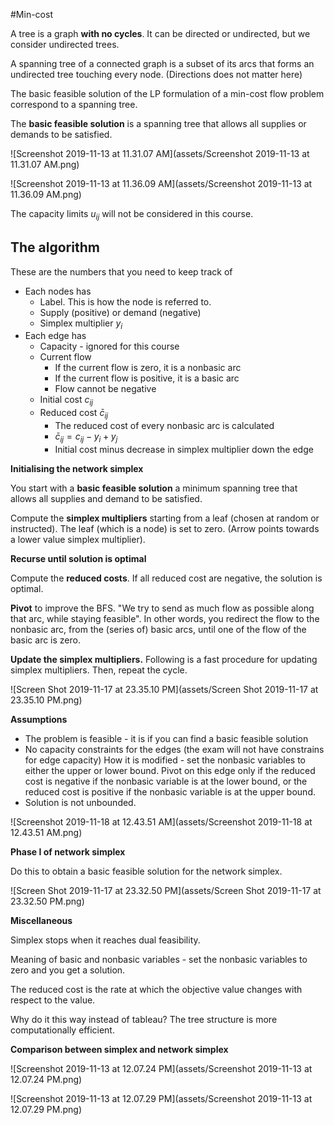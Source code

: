 #Min-cost

A tree is a graph **with no cycles**. It can be directed or undirected, but we consider undirected trees.

A spanning tree of a connected graph is a subset of its arcs that forms an undirected tree touching every node. (Directions does not matter here)

The basic feasible solution of the LP formulation of a min-cost flow problem correspond to a spanning tree.

The **basic feasible solution** is a spanning tree that allows all supplies or demands to be satisfied.

![Screenshot 2019-11-13 at 11.31.07 AM](assets/Screenshot 2019-11-13 at 11.31.07 AM.png)



![Screenshot 2019-11-13 at 11.36.09 AM](assets/Screenshot 2019-11-13 at 11.36.09 AM.png)

The capacity limits $u_{ij}$ will not be considered in this course.



## The algorithm

These are the numbers that you need to keep track of

- Each nodes has
  - Label. This is how the node is referred to.
  - Supply (positive) or demand (negative)
  - Simplex multiplier $y_i$
- Each edge has
  - Capacity - ignored for this course
  - Current flow
    - If the current flow is zero, it is a nonbasic arc
    - If the current flow is positive, it is a basic arc
    - Flow cannot be negative
  - Initial cost $c_{ij}$
  - Reduced cost $\bar{c}_{ij}$
    - The reduced cost of every nonbasic arc is calculated
    - $\bar{c}_{ij} = c_{ij}- y_i + y_j$
    - Initial cost minus decrease in simplex multiplier down the edge

**Initialising the network simplex**

You start with a **basic feasible solution** a minimum spanning tree that allows all supplies and demand to be satisfied.

Compute the **simplex multipliers** starting from a leaf (chosen at random or instructed). The leaf (which is a node) is set to zero. (Arrow points towards a lower value simplex multiplier).

**Recurse until solution is optimal**

Compute the **reduced costs**. If all reduced cost are negative, the solution is optimal.

**Pivot** to improve the BFS. "We try to send as much flow as possible along that arc, while staying feasible". In other words, you redirect the flow to the nonbasic arc, from the (series of) basic arcs, until one of the flow of the basic arc is zero.

**Update the simplex multipliers.** Following is a fast procedure for updating simplex multipliers. Then, repeat the cycle.

![Screen Shot 2019-11-17 at 23.35.10 PM](assets/Screen Shot 2019-11-17 at 23.35.10 PM.png)



**Assumptions**

- The problem is feasible - it is if you can find a basic feasible solution
- No capacity constraints for the edges
  (the exam will not have constrains for edge capacity)
  How it is modified - set the nonbasic variables to either the upper or lower bound. Pivot on this edge only if the reduced cost is negative if the nonbasic variable is at the lower bound, or the reduced cost is positive if the nonbasic variable is at the upper bound.
- Solution is not unbounded.

![Screenshot 2019-11-18 at 12.43.51 AM](assets/Screenshot 2019-11-18 at 12.43.51 AM.png)





**Phase I of network simplex**

Do this to obtain a basic feasible solution for the network simplex.

![Screen Shot 2019-11-17 at 23.32.50 PM](assets/Screen Shot 2019-11-17 at 23.32.50 PM.png)



**Miscellaneous**

Simplex stops when it reaches dual feasibility.

Meaning of basic and nonbasic variables - set the nonbasic variables to zero and you get a solution.

The reduced cost is the rate at which the objective value changes with respect to the value.

Why do it this way instead of tableau? The tree structure is more computationally efficient.




**Comparison between simplex and network simplex**

![Screenshot 2019-11-13 at 12.07.24 PM](assets/Screenshot 2019-11-13 at 12.07.24 PM.png)

![Screenshot 2019-11-13 at 12.07.29 PM](assets/Screenshot 2019-11-13 at 12.07.29 PM.png)




